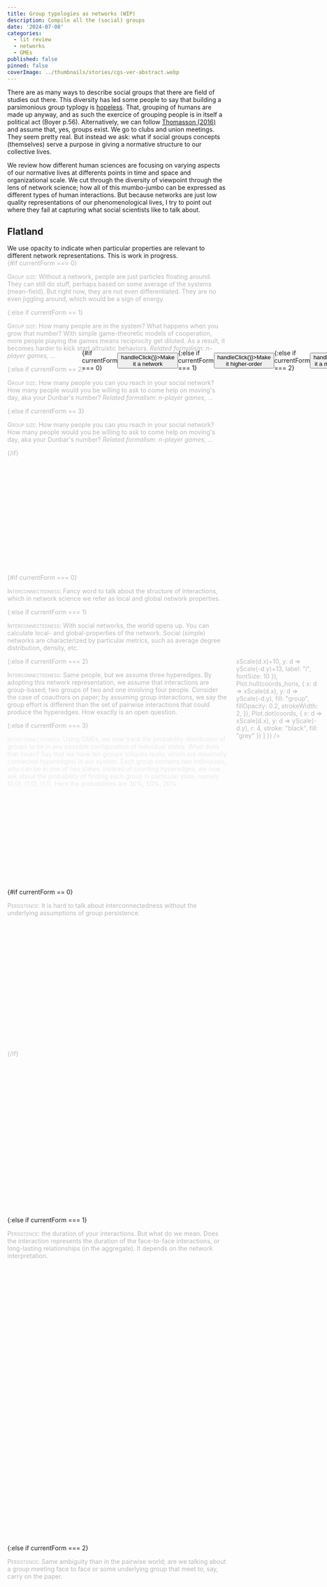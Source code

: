 ```yaml
---
title: Group typologies as networks (WIP)
description: Compile all the (social) groups
date: '2024-07-08'
categories:
  - lit review
  - networks
  - GMEs
published: false
pinned: false
coverImage: ../thumbnails/stories/cgs-ver-abstract.webp
---
```

<script>
  import { onMount } from 'svelte';
  
 	import { scaleLinear } from 'd3-scale';
  import * as Plot from '@observablehq/plot';
  
  import FlickeringNetwork from '$lib/components/networks/FlickeringNetwork.svelte';
  import SimpleGME from '$lib/components/networks/SimpleGME.svelte';
  import ScatterGME from '$lib/components/networks/ScatterGME.svelte';
  import PersistenceNetwork from '$lib/components/networks/PersistenceNetwork.svelte';
  import ScatterPlot from '$lib/components/networks/ScatterPlot.svelte';
  import BoundariesNetwork from '$lib/components/networks/BoundariesNetwork.svelte';
  import CompositionNetwork from '$lib/components/networks/CompositionNetwork.svelte';
  import SimpleNetwork from '$lib/components/networks/SimpleNetwork.svelte';
  
  import ObservablePlot from '$lib/components/ObsPlot.svelte';
  import Scrolly from "$lib/components/helpers/Scrolly.svelte"
  
  // import { Cite } from '@citation-js/core';
  // import '@citation-js/plugin-doi';
  // import '@citation-js/plugin-csl';
  
  // let Bahrami2022Z = new Cite("10.2139/ssrn.4200629").format('citation', {format: 'html'})
  // let ThomassonOnto2016 = new Cite("10.1007/s11229-016-1185-y").format('citation', {format: 'html'})
  // let Battiston2020 = new Cite("10.1016/j.physrep.2020.05.004").format('citation', {format: 'html'})
  
  let currentStep = 0;
  let currentForm = 3;

  function handleClick() {
    currentForm = (currentForm + 1) % 4;
  } 

	const coords = [
		{ x: 0,   y: 134, r:10, i:0, group: "red",   type: "circle" },
		{ x: 43,  y: -33, r:10, i:1, group: "green", type: "square"},
		{ x: 87,  y: -87, r:10, i:2, group: "green", type: "square" },
		{ x: -23, y: 78,  r:10, i:3, group: "red",   type: "circle" },
		{ x: -85, y: 0,   r:10, i:4, group: "red",   type: "square"},
		{ x: 104, y: 32,  r:10, i:5, group: "red",   type: "square" },
    { x: 87,  y: -27, r:10, i:2, group: "green", type: "square" }
	];
	
  // We use colors for hyperedges, which mean we duplicate nodes. Also hulls are not allowed for pairwise edges...
  const coords_hons = [
		{ x: 0,   y: 134, r:10, i:0, group: "red",   type: "circle" },
		{ x: 43,  y: -33, r:10, i:1, group: "yellow", type: "square"},
		{ x: 43,  y: -33, r:10, i:1, group: "green", type: "square"},
		{ x: 87,  y: -87, r:10, i:2, group: "green", type: "square" },
		{ x: -23, y: 78,  r:10, i:3, group: "red",   type: "circle" },
		{ x: -85, y: 0,   r:10, i:4, group: "yellow",   type: "square"},
		{ x: -85, y: 0,   r:10, i:4, group: "red",   type: "square"},
		{ x: 104, y: 32,  r:10, i:5, group: "yellow",   type: "square" },
		{ x: 104, y: 32,  r:10, i:5, group: "red",   type: "square" },
    { x: 87,  y: -27, r:10, i:2, group: "green", type: "square" }
	];

  const edges = [
      { s: 0, t: 3 },
      { s: 1, t: 4 },
      { s: 1, t: 2 },
      { s: 4, t: 3 },
      { s: 3, t: 5 },
      { s: 1, t: 6 },
      { s: 1, t: 4 },
      { s: 2, t: 6 },
      { s: 4, t: 5 },
      { s: 1, t: 5 }
  ];

	let width = 400;
	let height = 400;
  
  const padding = { top: 20, right: 15, bottom: 20, left: 25 };

  $: xScale = scaleLinear()
		.domain([Math.min(...coords.map(d => d.x)), Math.max(...coords.map(d => d.x))])
		.range([padding.left, width - padding.right]);

	$: yScale = scaleLinear()
		.domain([Math.min(...coords.map(d => d.y)), Math.max(...coords.map(d => d.y))])
		.range([height - padding.bottom, padding.top]);
  
  $: console.log(currentForm)
</script>


There are as many ways to describe social groups that there are field of studies out there. This diversity has led some people to say that building a parsimonious group typlogy is <a href="https://www.researchgate.net/publication/315973440_What_are_social_groups_Their_metaphysics_and_how_to_classify_them">hopeless</a>. That, grouping of humans are made up  anyway, and as such the exercice of grouping people is in itself a political act (Boyer p.56). Alternatively, we can follow <a href="https://doi.org/10.1007%2Fs11229-016-1185-y">Thomasson (2016)</a> and assume that, yes, groups exist. We go to clubs and union meetings. They seem pretty real. But instead we ask: what if social groups concepts (themselves) serve a purpose in giving a normative structure to our collective lives. 

We review how different human sciences are focusing on varying aspects of our normative lives at differents points in time and space and organizational scale. We cut through the diversity of viewpoint through the lens of network science; how all of this mumbo-jumbo can be expressed as different types of human interactions. But because networks are just low quality representations of our phenomenological lives, I try to point out where they fail at capturing what social scientists like to talk about. 


## Flatland

<div class="margin-note" style="display: flex; justify-content: center; align-items: center; margin-top: 6vh;">
  {#if currentForm === 0} 
  <button on:click={() => handleClick()}>Make it a network </button>
  {:else if currentForm === 1}
  <button on:click={() => handleClick()}>Make it higher-order </button>
  {:else if currentForm === 2}
  <button on:click={() => handleClick()}>Make it a master equation </button>
  {:else if currentForm == 3}
  <button on:click={() => handleClick()}>Make it simpler</button>
  {/if}
</div>

<div class="caution">
We use opacity to indicate when particular properties are relevant to different network representations. This is work in progress. 
</div>
<section>
	<div class="steps">
		<Scrolly bind:value={currentStep}>
        <!-- 
              ##################
              # 1. SCATTERPLOT #
              ##################
        -->
        <div class='step' class:active={currentStep === 0}>
          {#if currentForm === 0}
            <div class="margin-note ">
              <ScatterPlot {coords} {width} {height} />
            </div>
            <p><span class="small">Group size</span>: Without a network, people are just particles floating around. They can still do stuff, perhaps based on some average of the systems (mean-field). But right now, they are not even differentiated. They are no even jiggling around, which would be a sign of energy.</p>
          {:else if currentForm == 1}
           <p><span class="small">Group size</span>: How many people are in the system? What happens when you grow that number? With simple game-theoretic models of cooperation, more people playing the games means reciprocity get diluted. As a result, it becomes harder to kick start altruistic behaviors. <em>Related formalism: n-player games, ...</em></p>
          {:else if currentForm == 2}
            <p><span class="small">Group size</span>: How many people you can you reach in your social network? How many people would you be willing to ask to come help on moving's day, aka your Dunbar's number? <em>Related formalism: n-player games, ...</em></p>
          {:else if currentForm == 3}
            <p><span class="small">Group size</span>: How many people you can you reach in your social network? How many people would you be willing to ask to come help on moving's day, aka your Dunbar's number? <em>Related formalism: n-player games, ...</em></p>
          {/if}
        </div>
        <!-- 
              #########################
              # 2. INTERCONNECTEDNESS #
              #########################
        -->
        <div class='step' class:active={currentStep === 1}>
        {#if currentForm === 0}
          <p style={currentStep === 1 ? "opacity:0.3;" : "opacity:1;"}><span class="small">Interconnectedness</span>: Fancy word to talk about the structure of interactions, which in network science we refer as local and global network properties.</p>
        {:else if currentForm === 1}
          <div class="margin-note ">
            <SimpleNetwork {coords} {edges} {width} {height} />
          </div>
          <p><span class="small">Interconnectedness</span>: With social networks, the world opens up. You can calculate local- and global-properties of the network. Social (simple) networks are characterized by particular metrics, such as average degree distribution, density, etc. 
          </p>
        {:else if currentForm === 2}
          <div class="margin-note ">
            <div class="chart">
              <ObservablePlot 
              options={{ axis: null, height, width, margin: 10,
                marks: [
                    Plot.text(coords, {
                        x: d => xScale(d.x)+10, y: d => yScale(-d.y)+13, label: "i", fontSize: 10  }),
                    Plot.hull(coords_hons, {
                        x: d => xScale(d.x), y: d => yScale(-d.y), fill: "group", fillOpacity: 0.2, strokeWidth: 2,
                        }),
                    Plot.dot(coords, {
                        x: d => xScale(d.x), y: d => yScale(-d.y), r: 4, stroke: "black", fill: "grey" })
                ]
            }} />
            </div>
          </div>
          <p><span class="small">Interconnectedness</span>: Same people, but we assume three hyperedges. By adopting this network representation, we assume that interactions are group-based; two groups of two and one involving four people. Consider the case of coauthors on paper; by assuming group interactions, we say the group effort is different than the set of pairwise interactions that could produce the hyperedges. How exactly is an open question.</p>
        {:else if currentForm === 3}
          <div class='step' class:active={currentStep === 1}>
            <div class="margin-note">
              <ScatterGME height={150}/>
            </div>
            <p><span class="small">Interconnectedness</span>: Using GMEs, we now track the probability distribution of groups to be in any possible configuration of individual states. What does that mean? Say that we have ten groups (cliques really, which are maximally connected hyperedges) in our system. Each group contains two individuals, who can be in one of two states. Instead of counting hyperedges, we now ask about the probability of finding each group in particular state, namely (0,0), (1,0), (1,1). Here the probabilities are 30%, 50%, 20%. </p>
          </div>
        {/if}
        </div>
        <!-- 3. PersistenceNetwork -->
        {#if currentForm == 0}
          <div class='step' class:active={currentStep === 2}>
          <p style={currentStep === 2 ? "opacity:0.3;" : "opacity:1;"}><span class="small">Persistence</span>: It is hard to talk about interconnectedness without the underlying assumptions of group persistence.</p>
          </div>
        {:else if currentForm === 1}
          <div class='step' class:active={currentStep === 2}>
          <p><span class="small">Persistence</span>: the duration of your interactions. But what do we mean. Does the interaction represents the duration of the face-to-face interactions, or long-lasting relationships (in the aggregate). It depends on the network interpretation.</p>
          <div class="margin-note ">
              <PersistenceNetwork {coords} {edges} width={400} height={400} />
          </div>
        </div>
        {:else if currentForm === 2}
          <div class='step' class:active={currentStep === 1}>
          <p><span class="small">Persistence</span>: Same ambiguity than in the pairwise world; are we talking about a group meeting face to face or some underlying group that meet to, say, carry on the paper.</p>
        </div>
        {:else if currentForm === 3}
          <div class='step' class:active={currentStep === 1}>
            <p><span class="small">Persistence</span>: Groups in GMEs are assumed to be maximally connected hyperedges, or cliques. For instance, household or workplace. This representation is group-based in that we start from the assumption that individuals are part of relevant units. As such, they must persist in time. Doing so allow us to ask equation about group-based interactions; similar to what we are doing with normal networks. Households interact with one another, while being in a particular state.</p>
        </div>
        {/if}
        <!-- 4. RepetitionNetwork -->
        {#if currentForm === 0}
          <div class='step' class:active={currentStep === 3}>
            <p style={currentStep === 3 ? "opacity:0.3;" : "opacity:1;"}><span class="small">Repetition</span>: the number of times an interaction happened over a period of time. Related to persistence in that many short-lasting interactions is very different than a few, long-lasting interactions (Tinder vs. Monogamy). <em>Related formalism: repeated games, burstiness</em></p>          
          </div>
        {:else if currentForm === 1}
            <div class='step' class:active={currentStep === 3}>
              <p><span class="small">Repetition</span>: the number of times an interaction happened over a period of time. Related with persistence. <em>Related formalism: repeated games, burstiness</em></p>          
            </div>
        {:else if currentForm === 2}
            <div class='step' class:active={currentStep === 1}>
              <p><span class="small">Repetition</span>: the number of times an interaction happened over a period of time. Related with persistence. <em>Related formalism: repeated games, burstiness</em></p>          
            </div>
        {:else if currentForm === 3}
            <div class='step' class:active={currentStep === 1}>
              <p><span class="small">Repetition</span>: In principle, we could talk the number of times group interact over a period of time. But as with many simpler models, we assume a mean-field theory across group interactions to simplify the maths.</p>          
            </div>
        {/if}
        <!-- 
              ####################################
              # 5. FlickeringNetwork (Synchrony) #
              ####################################
        -->
        <div class='step' class:active={currentStep === 4}>
          {#if currentForm === 0}
            <p style={currentStep === 4 ? "opacity:0.3;" : "opacity:1;"}><span class="small">Synchrony</span>: How nodes fire together. <em>Related formalism: Kuramoto models</em></p>
          {:else if currentForm === 1}
            <div class="margin-note ">
              <FlickeringNetwork {coords} {edges} width={400} height={400} />
            </div>
            <p><span class="small">Synchrony</span>: How nodes fire together. <em>Related formalism: Kuramoto models</em></p>
          {:else if currentForm === 2}
            <p><span class="small">Synchrony</span>: How does synchrony of, say, three-body interactions (3-node hyperedges) differs from that of pairwise networks. Do they synchronize more easily or is it harder to fire together. Are there more ways to get multistable states on the long run? What about motifs with more than 3-node hyperedges? <em>Related formalism: Higher-order Kuramoto models</em></p>
          {:else if currentForm === 3}
            <p><span class="small">Synchrony</span>:</p>
          {/if}
        </div>
        <!-- 
              ###########################
              # 6. DifferentiationNetwork 
              ###########################
        -->
        <div class='step' class:active={currentStep === 5}>
          <p><span class="small">Differentiation</span>: How components of the systems have different (functional) roles.</p>
        </div>
        <!-- 
              ##########################
              #    7.Composition       #
              ##########################
        -->
        <div class='step' class:active={currentStep === 6}>
          {#if currentForm === 0}
          <p><span class="small">Composition</span>:.</p>
          {:else if currentForm === 1}
          <p><span class="small">Composition</span>:.</p>
          {:else if currentForm === 2}
          <p><span class="small">Composition</span>: Individuals can be in different states, aka suceptible or infected.</p>
          <div class="margin-note ">
              <CompositionNetwork {coords} {edges} width={400} height={400} />
          </div>
          {:else if currentForm === 3}
            <div class="margin-note">
              <SimpleGME height={1200}/>
            </div>
          <p><span class="small">Composition</span>: Groups changing states can be represented as probability flow. As you might have realized, GMEs assume the presence of group-structure population, which influence (dare I say, cause) individuals to be in a particular state. In doing so, we can model how group behaviors coevolve with individual behaviors. For instance, household behaviors impact the likelihood, often in a nonlinear manner, of individuals getting infected.</p>
        {/if}
        </div>
        <!--   
                ########################
                # 8. BoundariesNetwork #
                ########################
        -->
        <div class='step' class:active={currentStep === 7}>
        {#if currentForm == 0}
          <p style={currentStep === 7 ? "opacity:0.3;" : "opacity:1;"}><span class="small">Boundaries</span>: Porosity of what comes in and out of a group. <em>Related formalism: multilevel selection theory, </em></p>
        {:else if currentForm == 1}
          <p><span class="small">Boundaries</span>: Porosity of what comes in and out of a group. <em>Related formalism: multilevel selection theory, </em></p>
          <div class="margin-note ">
            <BoundariesNetwork {coords} {edges} width={400} height={400} />
          </div>
        {:else if currentForm === 2}
          <p><span class="small">Boundaries</span>: Porosity of what comes in and out of a group. <em>Related formalism: multilevel selection theory, </em></p>
          <div class="margin-note ">
              <div class="chart">
                <ObservablePlot 
                  options={{ axis: null, height, width, margin: 10,
                    marks: [
                        Plot.text(coords, {
                            x: d=>xScale(d.x)+10, y: d=>yScale(-d.y)+13, label: "i", fontSize: 10  }),
                        Plot.hull(coords_hons, {
                            x: d=>xScale(d.x), y: d=>yScale(-d.y), fill: "group", fillOpacity: 0.2, strokeWidth: 2,
                            }),
                        Plot.dot(coords, {
                            x: d=>xScale(d.x), y: d=>yScale(-d.y), r: 4, stroke: "black", symbol: "type", fill: "grey" })
                    ]
                }} />
                </div>
            </div>
        {:else if currentForm === 3}
          <p><span class="small">Boundaries</span>: Porosity of what comes in and out of a group. <em>Related formalism: multilevel selection theory, </em></p>
        {/if}
        </div>
        <!-- 
              ##########################
              # 9. Context-Depdendence #
              ##########################
        -->
        <div class='step' class:active={currentStep === 8}>
        {#if currentForm === 0}
            <p style={currentStep === 6 ? "opacity:0.3;" : "opacity:1;"}><span class="small">Context-dependence</span>: Node- and edge-features depend on what is happening on the network.
            </p>
          {:else if currentForm === 1}
            <p><span class="small">Context-dependence</span>: Node- and edge-features depend on what is happening on the network.</p>
          {:else if currentForm === 2}
            <p><span class="small">Context-dependence</span>: Node- and edge-features depend on what is happening on the network.</p>
          {:else if currentForm === 3}
            <p><span class="small">Context-dependence</span>: Depending on how the group is doing, people can choose to rewire to some other groups with some probability. This ought to resonate with WEIRD, characterize by their mobility, compared to less WEIRD population. </p>
          {/if}
        </div>
        <!-- 
              #############
              # INTERLUDE #
              #############
        -->
        <hr style="margin-bottom: 3vh">
        <details class="rabbit-hole">
        <summary>+ <span class="small">cultural intentionality layer</span></summary>
        Wait, why? What is happening. Welcome to the philosophical rabbit hole. As with indigenous land, we are listening to philosophers and qualitative scientists and recognizing that networks lack something deep and important; lets call it intentionality (see <a href="https://plato.stanford.edu/entries/phenomenology/">phenomenology</a> entry on Stanford Encyclopedia of Philosophy if you are in the mood. You have still time to close that window if you wish). 
        <br><br>
        Intentionality is hidden from mere mortal eyes. It is this "thing" (process? active inference? <em>res cogitans</em>? Yes, why not go all the way to Descartes. This is all the stuff after all) that we cannot get rid of in our Western ontology. <del>This sensation that we are special snowflake</del> We embrace that the idea that there is somethig to explain; that intentionality matters when it comes to explain the reducibility of groups to individuals. That is, the age old question of whether groups have, somehow, some existence that is "more" than the sum of individuals.
        <br><br>
        In practice, this means we need something more than the structure and dynamics of networks to explain human social groups. For now, this take the form of concepts from qualitative sciences that we assume, someho, emerge from our social networks.
        <br><br>
          <details class="rabbit-hole" style="margin-bottom: 3vh">
          <summary>Intentionality is cultural</summary>
          However, we won't give it all to philosophers. We are claiming that this intentionality is not that universal thing that exists beyond culture. Adopting a cultural evolutionist stance, we claim that intentionality as been enculturated, as the rest of our (human) biology (CITE Boyd & Richerson, Henrich, Laland, and the rest of the gang). As such, the hard problem is to provide a natural history of our intentionality, not that our <em>res cogitans</em> is somehow of a different kind than the rest of the natural world. See Tomesello (all of his works) for what I mean by a natural history of X.
          </details>
        </details>
        <!--   
                ###########################
                # 9. Institutionalization #
                ###########################
        -->
        <div class='step' class:active={currentStep === 9}>
          {#if currentForm === 0}
          <p><span class="small">Institutional strength & formalism</span></p>
          {:else if currentForm === 1}
          <div class="margin-note ">
            <SimpleNetwork {coords} {edges} width={400} height={400} />
          </div>
          <p><span class="small">Institutional strength & formalism</span></p>
          {:else if currentForm === 2}
          <p><span class="small">Institutional strength & formalism</span>: institutions are group-level behaviors or beliefs that shape individual lives. These are higher-order interactions in the sense that this is a dynamics that involve groups. A group that experience <em>institutionalization</em> is a group that exhibit stronger, more formal institutions. It lives in a 2D plane because I do not want to claim that informal norms are less "strong".</p>
          {:else if currentForm === 3}
          <p><span class="small">Institutional strength & formalism</span>: Adopting a group-level perspective makes it easier to model institutionalization process. Now groups, not individuals, decide to scale up the level of policies that can change individual behaviors, in turn influencing composition.</p>
          {/if}
        </div>
        <!-- CollectiveIntentionality -->
        <div class='step' class:active={currentStep === 10}>
        <p><span class="small">Collective Intentionality</span>: Aboutness of groups, which might or might not be aligned with that of individuals.</p>        
        </div>
        <!-- CognitiveDiversity -->
        <div class='step' class:active={currentStep === 11}>
        <div class="margin-note ">
          <SimpleNetwork {coords} {edges} width={400} height={400} />
        </div>
        <p><span class="small">Cognitive diversity</span>: Related to differentiation, but not reducible to it. We define cognitive diversity as sets of sociotechnical expertises and know-hows that interact in a way that is more than the sum of its part. This is the secret sauce of teams that are (actively?) driven by a shared goal.</p>
        </div>
        <!-- Presence -->
        <div class='step' class:active={currentStep === 12}>
        <p><span class="small">Presence (experimental)</span>: Most of what I discussed about is derived from some literature. Here I am making this up to distinguish face-to-face from impersonal interactions. With impersonal interactions, I summon the idea of "presence in absence" (I think this is from Heidegger, but shhh). Some people (aka Searle) call that the "we-" attitude (that is in the mind of the beholder).</p>
        </div>
    </Scrolly>
  </div>
</section>

## Embracing diversity

Now we are leaving flatland and entering the messy world of reality, from the lens of different fields of study. We seek to map field of study onto related social groups, expressed as network types. 

<details style="margin-top: 2vh;">
<summary>Case study: Chimps, interconnectivity, and cumulative culture</summary>
<a href="https://www.biorxiv.org/content/biorxiv/early/2023/08/28/2023.08.14.553272.full.pdf">Gunasekaram et al. (2023)</a> provide a cool study of the relationship between interconnectedness of chimps communities and the cumulative cultural learning. Cumulative culture is defined as behaviors that are complex enough they can no longer be reinvented from scratch. Culture is defined as a set of behavioral traditions transmistted via social learning (as opposed to trials and errors). The gist is that if chimps are really good social learners (they can imitate), and that they are surrounded by a pool of (cultural) behaviors, this might drive incremental changes in complex behaviors. 

What is the network? The nodes are communities, but with behavioral traditions being overlayed with different shapes; and colors indicate nodes attributes. There are two kinds of interactions; (i) migration being traced with genetic flow and (i) shared behaviors. Interactions are pairwise, but they show subspecies as hyperedges (for illustration purposes). They note that only females are migrating because of the chimps' social structure, and only once. Behaviors are discretized as non-tool behaviors, 'simple' unitary tool use, or 'complex' toolset behaviors. 

The authors hypothesized that foraging behaviors without tools or with simple tools should exhibit weak associations with interconnectivity, while complex toolsets should be explained by migration between groups and localized based on within-region (group) interactions.

Based on the prediction of sharing behaviors, they find that complex tool behaviors correlate with strong within-group interactions, together with some between-group interactions (stimulating the diversity of cultural transmission). They also discuss how complex behaviors might have evolved from simpler forms of the same behaviors, via repurposing or incremental change.

Where are the groups? Hidden in the nodes, and as boundaries around subspecies. The grouping matters because it influences migration patterns, as mapped by genetic flow. Does that count as group effects? Maybe? The authors show that tool-making in chimps depend on group-level interactivity. By having between-group exchanges, some behaviors can be more complex than chimps figuring out on their own by trials and errors. 

That said, between-group exchanges is not the same group as group interactions, as defined in flatland. The chimps are not assumed to put their <em>mind together</em> to unlock new tools. As such, the groups were, arguably, reducible to the set of pairwise interaction. In other words, it was probably fine to sum up individual behaviors into an aggregate. 

You can think of this case study as baseline for social groups that are reducible to their constituents. How do we get from there to corporate entities that optimize their group-level interests, even though they might be mis-aligned with the intentions of individuals running the companies.
</details>

### Anthropology

<div class="tags">
		{#each ['kinship groups', 'ethnolinguistic groups', 'sex and age grouping'] as category}
			<span class="surface-4">&num;{category}</span>
		{/each}
</div>

Anthropologists are interested in the structure and dynamics of kinship groups. Kinships are social groups that comprise sets of related individuals and exhibit a number of kin-based institutions, or social norms. Those institutions cut across all aspects of human lives---regulating marriages, descent, post-marital residence, family organizations and governance---making humans a deeply cultural species.

With kinship groups, there is a clear distinction between in-groups and out-groups, with ethnic markers being easily recognized by related groups. Within groups, there are clear rules about interactions that are intersect with age and sex. 

Kin-based institutions are still predominant in the world. In many countries, marrying your cousins is not taboo, elders still play important role in decision-taking, kins are allowed to police your kids' behaviors, and it is totally fine to promote your network's collective success whenever possible. All of this characterized kin-based psychology, as explored by Henrich (2020, p.37). As such, one can measure the kinship intensity of a society, with respect to what is known from tradition societies.

Anthropologists typically study <span class="small">small-ish</span> networks (compared to what is possible with modern institutions). Their networks exhibit <span class="small">persistent</span> pairwise (across individuals) and higher-order links (households, clans, federation). With the mix of <span class="small">repetition</span> and <span class="small">small size networks</span>, it is thought that indirect reciprocity can play a key role in determining the shape and dynamics of the social networks. Kinship networks have clear and explicit rules about <span class="small">boundaries</span>, that is, whose in and whose out, as well as norms that are specific to each group. Their networks are less <span class="small">stratified</span> than what is possible since the industrial revolution, potentially making governance more <span class="small">aligned</span> with individual's intentionalities.

Although it is depend on the time and place, it is not rare than tribes are at war, promoting strong <span class="small">boundaries</span>. This has many consequences, such as maintaining low within-group cultural variations, while increase between group variations. Given their governance type that is, and the number of rituals promoting synchrony, we assume that kinship's collective intentionalities ought to be more <span class="small">aligned</span> with the individuals. 

### Sociology

<div class="tags">
		{#each ['voluntary organizations', 'society'] as category}
			<span class="surface-4">&num;{category}</span>
		{/each}
</div>

Sociologists are generally interested in the ways in which individuals are shaped by modern institutions, leading to all sorts of WEIRD behaviors such as suicide epidemics (Durkheim), gift economics (Mauss) and work ethics (Weber). They are interested in what happens to individuals in larger groups, that include more <span class="small">formal</span> institutions such as Western schooling systems and big religion. 

Like anthropology, sociologists have turned their gaze back on our scientific institutions. They are interested in the scientific enterprise as a WEIRD voluntary organization that has specific patterns in interconnectedness that ought to be based on shared scientific interests over kinships. They discs the emergence of formal and informal norms such as peer review, respecting big man with many citations, traveling for conferences, diminishing the values of paid works over passions, and so on.

WIP

### Organizational sciences

<div class="tags">
		{#each ['voluntary organizations', 'firms', 'organograms'] as category}
			<span class="surface-4">&num;{category}</span>
		{/each}
</div>

Organizational scientists don't shy away of calling organzations rational systems. They discuss corporate culture, how organizations evolve, and how organizations evolve. Organization have goals, performed by a set of purposeful and coordinated actors. 

Organizational scientists ask questions about how specific types of groups promote some individuals but not others; and how this impact the overall culture of an organization. They dive into administrative behaviors (H. Simon), and how to make sense of bureaucraties and institutionalization process (groups of people scaling up by adopting formal rules). This is the realm of impersonal relationships, binded together by corporate behemoths.

WIP

### Collective action theorists

<div class="tags">
		{#each ['public goods', 'Ostromology'] as category}
			<span class="surface-4">&num;{category}</span>
		{/each}
</div>

How do groups of people address selfish behaviors with respect to openly available resources.

WIP


<style>
  .small {
    font-variant: small-caps;
  }

  .rabbit-hole {
    font-size: 16px
  }

  :global(del) {
    background-color:  rgba(255, 255, 255, 0);
    color: var(--text-3-dark);
  }

  .margin-note {
      width: 200px; 
      float: right; 
      margin-left: 20px;
      margin-right: -220px;
      position: relative;
      top: 0; 
  }

	.chart {
		width: 100%;
		max-width: 500px;
		margin: 0 auto;
	}

	svg {
		position: relative;
		width: 100%;
		height: 200px;
	}

  @keyframes flicker {
		0% { opacity: 1; }
		50% { opacity: 0; }
		100% { opacity: 1; }
	}
	
	.flicker {
		animation: flicker infinite;
	}

  /* Scrollytelling stuff */

  .step {
      height: 18vh;
      opacity: 0.3;
  }

  .step.active {
      opacity: 1;
  }
  
  section {
      position: relative;
  }

  .steps {
      position: relative;
      z-index: 2;
  }

  .sticky {
      position: sticky;
      margin-top: 30px;
      height: 90vh;
      top: 5vh; /* (100vh - 90vh) / 2 */
      z-index: 1;
      margin-bottom: 1rem;
      /* width: 100px;  Set the width to a fixed value */
      float: right;  /* Align the image to the right */
  }

  .reference-step {
      position: fixed;
      bottom: 0;
      right: 0;
      padding: 1rem;
  }

  .tags {
		display: flex;
		gap: var(--size-3);
		margin-top: var(--size-7);
	}

	.tags > * {
		padding: var(--size-2) var(--size-3);
		border-radius: var(--radius-round);
	}
  
</style>